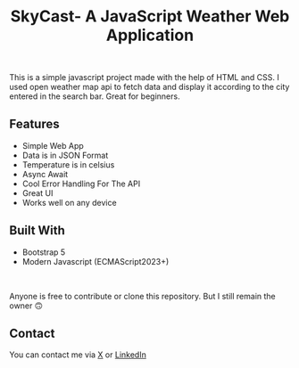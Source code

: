 # <h1 align="center">SkyCast- A JavaScript Weather Web Application</h1>

<br>

This is a simple javascript project made with the help of HTML and CSS. I used open weather map api to fetch data and display it according to the city entered in the search bar. Great for beginners.

## Features
* Simple Web App
* Data is in JSON Format
* Temperature is in celsius
* Async Await
* Cool Error Handling For The API
* Great UI
* Works well on any device

## Built With
* Bootstrap 5
* Modern Javascript (ECMAScript2023+) 

<br>

Anyone is free to contribute or clone this repository. But I still remain the owner 🙃


## Contact
You can contact me via [X] or [LinkedIn]

[X]: https://x.com/AnointedOsondu?s=09
[LinkedIn]: https://www.linkedin.com/in/anointed-nduagoziem-78b92b28a?